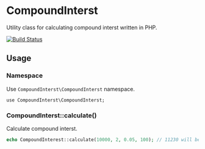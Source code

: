 # CompoundInterst

Utility class for calculating compound interst written in PHP.

[![Build Status](https://travis-ci.org/suzuki86/CompoundInterest.svg?branch=master)](https://travis-ci.org/suzuki86/CompoundInterest)

## Usage

### Namespace

Use `CompoundInterst\CompoundInterst` namespace.

```
use CompoundInterst\CompoundInterst;
```

### CompoundInterst::calculate()

Calculate compound interst.

```php
echo CompoundInterest::calculate(10000, 2, 0.05, 100); // 11230 will be printed.
```
